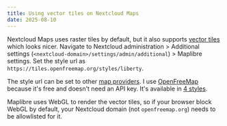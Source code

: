 ```yaml
---
title: Using vector tiles on Nextcloud Maps
date: 2025-08-10
---
```


Nextcloud Maps uses raster tiles by default, but it also supports [vector tiles](https://wiki.openstreetmap.org/wiki/Vector_tiles) which looks nicer. Navigate to Nextcloud administration > Additional settings (`<nextcloud-domain>/settings/admin/additional`) > Maplibre settings. Set the style url as `https://tiles.openfreemap.org/styles/liberty`.

The style url can be set to other [map providers](https://github.com/maplibre/awesome-maplibre#maptile-providers). I use [OpenFreeMap](https://openfreemap.org/) because it's free and doesn't need an API key. It's available in [4 styles](https://openfreemap.org/quick_start/).

Maplibre uses WebGL to render the vector tiles, so if your browser block WebGL by default, your Nextcloud domain (not `openfreemap.org`) needs to be allowlisted for it.
